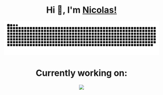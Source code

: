 <h1 align="center">Hi 👋, I'm <a href="https://bircni.me">Nicolas!</a></h1>

<p align="center">
  <img src="https://github.com/bircni/bircni/raw/output/github-contribution-grid-snake.svg" alt="snake">
</p>

<h1 align="center">Currently working on:</h1>
<div align="center">
  <a href="https://bircni.me/ParkenUlm">
  <img align="center" src="https://github-readme-stats.vercel.app/api/pin/?username=bircni&repo=ParkenUlm&layout=compact&theme=chartreuse-dark&hide_border=true" />
</a>
</div>
<div align="center"> 


